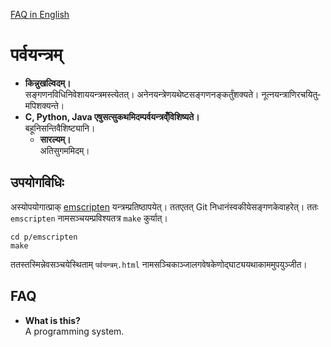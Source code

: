[FAQ in English](#FAQ)

# पर्व­यन्त्रम्
* **कि­न्नु­ख­ल्विदम्।**  
स­ङ्गणन­विधि­नि­वेशाय­यन्त्र­म­स्त्येतत्। अनेन­यन्त्रेण­य­थेष्ट­स­ङ्गणन­ङ्कर्तुं­शक्यते। नूत्न­यन्त्राणि­रचयितु­मपि­शक्यन्ते।
* **C, Python, Java एषु­सत्सु­कथ­मिद­म्पर्व­यन्त्र­व्ँवि­शिष्यते।**  
बहूनि­सन्ति­वै­शिष्ट्यानि।
    * **सारल्यम्।**  
    अति­सु­गम­मिदम्।

## उप­योग­विधिः
अ­स्योप­योगा­त्प्राक् [emscripten](https://emscripten.org) यन्त्र­म्प्रति­ष्ठापयेत्। तत­एतत् Git नि­धानं­स्व­कीये­स­ङ्गणके­वा­हरेत्।
ततः `emscripten` नाम­स­ञ्चय­म्प्र­विश्य­तत्र `make` कुर्यात्।

```
cd p/emscripten
make
```

तत­स्तस्मि­न्नेव­स­ञ्चये­स्थिताम् `पर्वयन्त्रम्.html` नाम­स­ञ्चिका­ञ्जाल­गवेषके­णो­द्घाट्य­यथा­काम­मुप­युञ्जीत।

## FAQ
* **What is this?**  
A programming system.
